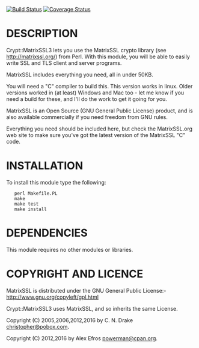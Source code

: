 [![Build Status](https://travis-ci.org/powerman/perl-Crypt-MatrixSSL3.svg?branch=master)](https://travis-ci.org/powerman/perl-Crypt-MatrixSSL3)
[![Coverage Status](https://coveralls.io/repos/powerman/perl-Crypt-MatrixSSL3/badge.svg?branch=master)](https://coveralls.io/r/powerman/perl-Crypt-MatrixSSL3?branch=master)

# DESCRIPTION

Crypt::MatrixSSL3 lets you use the MatrixSSL crypto library (see
http://matrixssl.org/) from Perl.  With this module, you will be
able to easily write SSL and TLS client and server programs.

MatrixSSL includes everything you need, all in under 50KB.

You will need a "C" compiler to build this.
This version works in linux.  Older versions worked in (at least)
Windows and Mac too - let me know if you need a build for these,
and I'll do the work to get it going for you.

MatrixSSL is an Open Source (GNU General Public License) product, and is
also available commercially if you need freedom from GNU rules.

Everything you need should be included here, but check the 
MatrixSSL.org web site to make sure you've got the latest version
of the MatrixSSL "C" code.

# INSTALLATION

To install this module type the following:

       perl Makefile.PL
       make
       make test
       make install

# DEPENDENCIES

This module requires no other modules or libraries.

# COPYRIGHT AND LICENCE

MatrixSSL is distributed under the GNU General Public License:-
http://www.gnu.org/copyleft/gpl.html

Crypt::MatrixSSL3 uses MatrixSSL, and so inherits the same License.

Copyright (C) 2005,2006,2012,2016 by C. N. Drake <christopher@pobox.com>.

Copyright (C) 2012,2016 by Alex Efros <powerman@cpan.org>.
